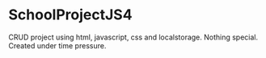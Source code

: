 # SchoolProjectJS4
CRUD project using html, javascript, css and localstorage. Nothing special. Created under time pressure.
